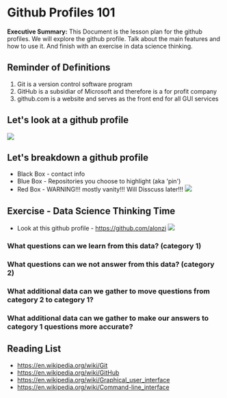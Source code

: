 # Github Profiles 101
**Executive Summary:** This Document is the lesson plan for the github profiles. We will explore the github profile. Talk about the main features and how to use it. And finish with an exercise in data science thinking.

## Reminder of Definitions
1. Git is a version control software program
2. GitHub is a subsidiar of Microsoft and therefore is a for profit company
3. github.com is a website and serves as the front end for all GUI services

## Let's look at a github profile
![](https://github.com/UVADS/orientation-technical/blob/41415438ee9d5f594ffea422a43b4d78b94d12c9/developer-profile.png)
## Let's breakdown a github profile
* Black Box - contact info
* Blue Box - Repositories you choose to highlight (aka 'pin')
* Red Box - WARNING!!! mostly vanity!!! Will Disscuss later!!!
![](https://github.com/UVADS/orientation-technical/blob/41415438ee9d5f594ffea422a43b4d78b94d12c9/developer-profile-markedup.png)
![]()

## Exercise - Data Science Thinking Time
* Look at this github profile - https://github.com/alonzi
![](https://github.com/UVADS/orientation-technical/blob/41415438ee9d5f594ffea422a43b4d78b94d12c9/petes-commits.png)

### What questions can we learn from this data? (category 1)
### What questions can we not answer from this data? (category 2)
### What additional data can we gather to move questions from category 2 to category 1?
### What additional data can we gather to make our answers to category 1 questions more accurate?


## Reading List
* https://en.wikipedia.org/wiki/Git
* https://en.wikipedia.org/wiki/GitHub
* https://en.wikipedia.org/wiki/Graphical_user_interface
* https://en.wikipedia.org/wiki/Command-line_interface

